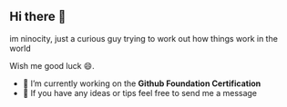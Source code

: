 ## Hi there 👋

im ninocity, just a curious guy trying to work out how things work in the world

Wish me good luck 😄.

- 🔭 I’m currently working on the **Github Foundation Certification**
- 💬 If you have any ideas or tips feel free to send me a message


<!--
**ninocity31/ninocity31** is a ✨ _special_ ✨ repository because its `README.md` (this file) appears on your GitHub profile.

Here are some ideas to get you started:

- 🔭 I’m currently working on ...
- 🌱 I’m currently learning ...
- 👯 I’m looking to collaborate on ...
- 🤔 I’m looking for help with ...
- 💬 Ask me about ...
- 📫 How to reach me: ...
- 😄 Pronouns: ...
- ⚡ Fun fact: ...
-->
